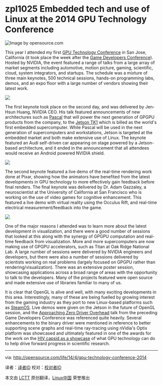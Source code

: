 zpl1025
Embedded tech and use of Linux at the 2014 GPU Technology Conference
================================================================================
![Image by opensource.com](http://opensource.com/sites/default/files/imagecache/image-full-size/images/life-uploads/gputechcon2.jpg)

This year I attended my first [GPU Technology Conference][1] in San Jose, California (it took place the week after the [Game Developers Conference][2]). Hosted by NVIDIA, the event featured a range of talks from a large array of market segments including automotive, motion picture, gaming, scientific, cloud, system integrators, and startups. The schedule was a mixture of three main keynotes, 500 technical sessions, hands-on programming labs, demos, and an expo floor with a large number of vendors showing their latest work.

![](http://opensource.com/sites/default/files/resize/images/life-uploads/gputechconf1-520x385.jpg)

The first keynote took place on the second day, and was delivered by Jen-Hsun Huang, NVIDIA CEO. His talk featured announcements of new architectures such as [Pascal][3] that will power the next generation of GPGPU products from the company, to the [Jetson TK1][4] which is billed as the world's first embedded supercomputer. While Pascal will be used in the next generation of supercomputers and workstations, Jetson is targeted at the embedded market and both make extensive use of Linux. The keynote featured an Audi self-driven car appearing on stage powered by a Jetson-based architecture, and it ended in the announcement that all attendees would receive an Android powered NVIDIA shield.

![](http://opensource.com/sites/default/files/resize/images/life-uploads/jetson-350x466.jpg)

The second keynote featured a live demo of the real-time rendering work done at Pixar, showing how the animators have benefited from the latest developments in GPU technology to more effectively gain feedback before final renders. The final keynote was delivered by Dr. Adam Gazzaley, a neuroscientist at the University of California at San Francisco who is working on the use of video games for cognitive enhancement. This featured a live demo with virtual reality using the Occulus Rift, and real-time electrical measurement/feedback into the game.

![](http://opensource.com/sites/default/files/resize/images/life-uploads/pixartech2-520x390.jpg)

One of the major reasons I attended was to learn more about the latest development in visualization, and there were a good number of sessions that looked at this along with the synergy of GPGPU computation and real-time feedback from visualization. More and more supercomputers are now making use of GPGPU accelerators, such as Titan at Oak Ridge National Lab. A large number of sessions were delivered by NVIDIA engineers and developers, but there were also a number of sessions delivered by scientists working on real problems (largely focused on GPGPU rather than rendering/visualization). There was an extensive poster session, showcasing applications across a broad range of areas with the opportunity to talk to the developers. Many of the projects featured were open source and made extensive use of libraries familiar to many of us.

It is clear that OpenGL is alive and well, with many exciting developments in this area. Interestingly, many of these are being fuelled by growing interest from the gaming industry as they port to new Linux-based platforms such as [SteamOS][5]. Live demos were given on the Jetson in the future of OpenGL session, and the [Approaching Zero Driver Overhead][6] talk from the preceding Game Developers Conference was referenced quite heavily. Several enhancements to the binary driver were mentioned in reference to better supporting scene graphs and real-time ray-tracing using nVidia's Optix platform was showcased and ultimately featured in one of the awards for the work on the [HIV capsid as a showcase][7] of what GPU technology can do to help drive forward progress in scientific research.

--------------------------------------------------------------------------------

via: http://opensource.com/life/14/4/gpu-technology-conference-2014

译者：[译者ID](https://github.com/译者ID) 校对：[校对者ID](https://github.com/校对者ID)

本文由 [LCTT](https://github.com/LCTT/TranslateProject) 原创翻译，[Linux中国](http://linux.cn/) 荣誉推出

[1]:http://www.gputechconf.com/
[2]:http://www.gdconf.com/
[3]:http://blogs.nvidia.com/blog/2014/03/25/gpu-roadmap-pascal/
[4]:http://www.nvidia.com/object/jetson-tk1-embedded-dev-kit.html
[5]:http://steamcommunity.com/linux
[6]:http://www.slideshare.net/CassEveritt/approaching-zero-driver-overhead
[7]:http://blogs.nvidia.com/blog/2014/03/27/researchers-win-third-annual-cuda-achievement-award-three-new-cuda-fellows-named/
